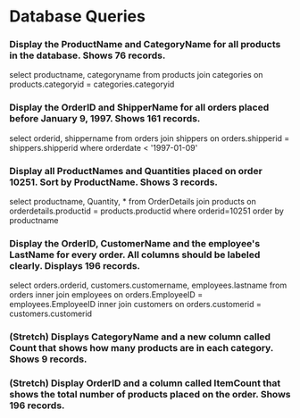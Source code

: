 # Database Queries

### Display the ProductName and CategoryName for all products in the database. Shows 76 records.
select productname, categoryname from products
join categories
on products.categoryid = categories.categoryid

### Display the OrderID and ShipperName for all orders placed before January 9, 1997. Shows 161 records.
select orderid, shippername from orders 
join shippers
on orders.shipperid = shippers.shipperid
where orderdate < '1997-01-09'

### Display all ProductNames and Quantities placed on order 10251. Sort by ProductName. Shows 3 records.
select productname, Quantity, * from OrderDetails 
join products
on orderdetails.productid = products.productid 
where orderid=10251
order by productname


### Display the OrderID, CustomerName and the employee's LastName for every order. All columns should be labeled clearly. Displays 196 records.
select orders.orderid, customers.customername, employees.lastname
from orders
inner join employees on orders.EmployeeID = employees.EmployeeID
inner join customers on orders.customerid = customers.customerid



### (Stretch)  Displays CategoryName and a new column called Count that shows how many products are in each category. Shows 9 records.

### (Stretch) Display OrderID and a  column called ItemCount that shows the total number of products placed on the order. Shows 196 records. 